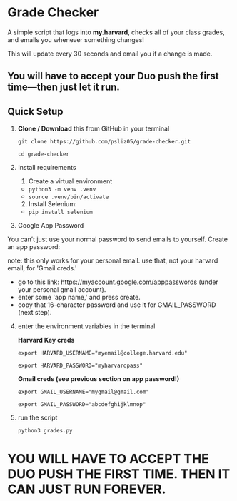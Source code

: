 # Grade Checker

A simple script that logs into **my.harvard**, checks all of your class grades, and emails you whenever something changes!

This will update every 30 seconds and email you if a change is made.

You will have to accept your Duo push the first time—then just let it run.
---

## Quick Setup

1. **Clone / Download** this from GitHub in your terminal

   `git clone https://github.com/psliz05/grade-checker.git`
   
   `cd grade-checker`

2. Install requirements

   1. Create a virtual environment
      
   - `python3 -m venv .venv`
   - `source .venv/bin/activate`

   2. Install Selenium:
   
   - `pip install selenium`

3. Google App Password

You can’t just use your normal password to send emails to yourself. Create an app password:

note: this only works for your personal email. use that, not your harvard email, for 'Gmail creds.'
- go to this link: https://myaccount.google.com/apppasswords (under your personal gmail account).
- enter some 'app name,' and press create.
- copy that 16-character password and use it for GMAIL_PASSWORD (next step).

4. enter the environment variables in the terminal

    **Harvard Key creds**
   
    `export HARVARD_USERNAME="myemail@college.harvard.edu"`
   
    `export HARVARD_PASSWORD="myharvardpass"`

    **Gmail creds (see previous section on app password!)**
   
    `export GMAIL_USERNAME="mygmail@gmail.com"`
   
    `export GMAIL_PASSWORD="abcdefghijklmnop"`

5. run the script

    `python3 grades.py`

# YOU WILL HAVE TO ACCEPT THE DUO PUSH THE FIRST TIME. THEN IT CAN JUST RUN FOREVER.
